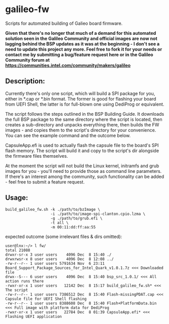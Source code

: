 galileo-fw
==========

Scripts for automated building of Galieo board firmware.

**Given that there's no longer that much of a demand for this automated solution seen in the Galileo Community and official images are now not lagging behind the BSP updates as it was at the beginning - I don't see a need to update this project any more. Feel free to fork it for your needs or contact me by submitting a bug/feature request here or in the Galileo Community forum at https://communities.intel.com/community/makers/galileo**

Description:
------------

Currently there's only one script, which will build a SPI package for you, either in *.cap or *.bin format. The former is good for flashing your board from UEFI Shell, the latter is for full-blown one using DediProg or equivalent.

The script follows the steps outlined in the BSP Building Guide. It downloads the full BSP package to the same directory where the script is located, then creates a sub-directory and unpacks everything there, then builds the FW images - and copies them to the script's directory for your convenience. You can see the example command and the outcome below.

CapsuleApp.efi is used to actually flash the capsule file to the board's SPI flash memory.
The script will build it and copy to the script's dir alongside the firmware files themselves.

At the moment the script will not build the Linux kernel, initramfs and grub images for you - you'll need to provide those as command line parameters. If there's an interest among the community, such functionality can be added - feel free to submit a feature request.

Usage:
------

```
build_galileo_fw.sh -k ./path/to/bzImage \
                    -i ./path/to/image-spi-clanton.cpio.lzma \
                    -g ./path/to/grub.efi \
                    -t all \
                    -m 00:11:dd:ff:aa:55
```

expected outcome (some irrelevant files & dirs omitted):

```
user@lnx:~/> l fw/
total 21088
drwxr-sr-x 3 user users    4096 Dec  8 15:40 ./
drwxrwsr-x 8 user users    4096 Dec  8 12:08 ../
-rw-r--r-- 1 user users 5791634 Nov  6 23:11 Board_Support_Package_Sources_for_Intel_Quark_v1.0.1.7z <<< Downloaded file
drwx--S--- 6 user users    4096 Dec  8 15:40 bsp_src_1.0.1/ <<< All action runs there
-rwxr-xr-x 1 user users   12142 Dec  8 15:17 build_galileo_fw.sh* <<< The script
-rw-r--r-- 1 user users 7386512 Dec  8 15:40 Flash-missingPDAT.cap <<< Capsule file for UEFI Shell flashing
-rw-r--r-- 1 user users 8388608 Dec  8 15:40 Flash+PlatformData.bin <<< Full image with platform data for DediProg
-rwxr-xr-x 1 user users   22784 Dec  8 01:39 CapsuleApp.efi* <<< Flashing UEFI application
```
